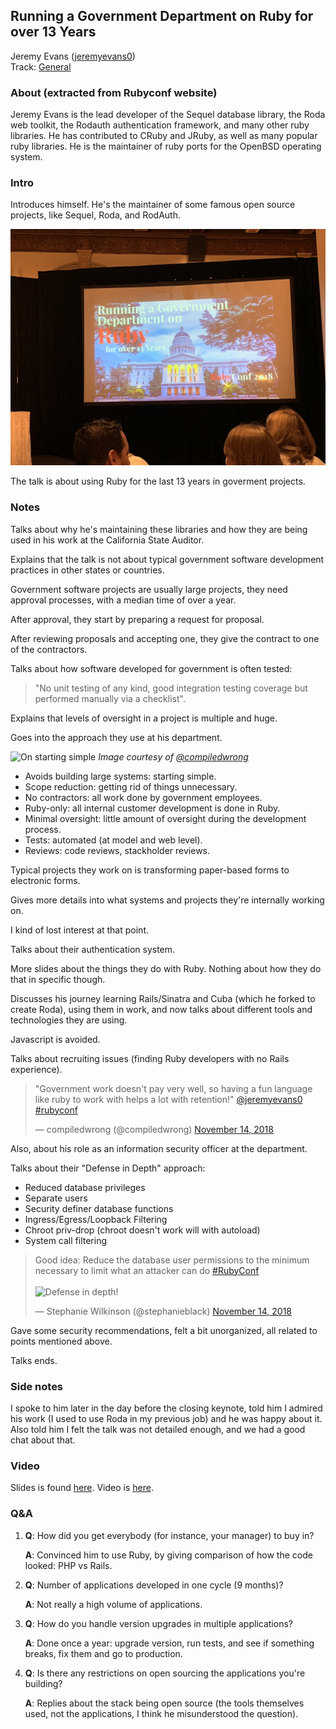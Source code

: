 ## Running a Government Department on Ruby for over 13 Years

Jeremy Evans ([jeremyevans0](https://twitter.com/jeremyevans0))<br />
Track: [General](https://rubyconf.org/program#track-general)

### About (extracted from Rubyconf website)

Jeremy Evans is the lead developer of the Sequel database library, the Roda web toolkit, the Rodauth authentication framework, and many other ruby libraries. He has contributed to CRuby and JRuby, as well as many popular ruby libraries. He is the maintainer of ruby ports for the OpenBSD operating system.

### Intro

Introduces himself. He's the maintainer of some famous open source projects, like Sequel, Roda, and RodAuth.

![Running a government department on Ruby for over 13 years](../media/running-government-department-on-ruby-1.jpeg)

The talk is about using Ruby for the last 13 years in goverment projects.

### Notes

Talks about why he's maintaining these libraries and how they are being used in his work at the California State Auditor.

Explains that the talk is not about typical government software development practices in other states or countries.

Government software projects are usually large projects, they need approval processes, with a median time of over a year.

After approval, they start by preparing a request for proposal.

After reviewing proposals and accepting one, they give the contract to one of the contractors.

Talks about how software developed for government is often tested:

> "No unit testing of any kind, good integration testing coverage but performed manually via a checklist".

Explains that levels of oversight in a project is multiple and huge.

Goes into the approach they use at his department.

![On starting simple](https://pbs.twimg.com/media/Dr-9nZnUUAAGwbN.jpg)
_Image courtesy of [@compiledwrong](https://twitter.com/compiledwrong/status/1062776531733250048)_

- Avoids building large systems: starting simple.
- Scope reduction: getting rid of things unnecessary.
- No contractors: all work done by government employees.
- Ruby-only: all internal customer development is done in Ruby.
- Minimal oversight: little amount of oversight during the development process.
- Tests: automated (at model and web level).
- Reviews: code reviews, stackholder reviews.

Typical projects they work on is transforming paper-based forms to electronic forms.

Gives more details into what systems and projects they're internally working on.

I kind of lost interest at that point.

Talks about their authentication system.

More slides about the things they do with Ruby. Nothing about how they do that in specific though.

Discusses his journey learning Rails/Sinatra and Cuba (which he forked to create Roda), using them in work, and now talks about different tools and technologies they are using.

Javascript is avoided.

Talks about recruiting issues (finding Ruby developers with no Rails experience).

<blockquote class="twitter-tweet" data-lang="en"><p lang="en" dir="ltr">&quot;Government work doesn&#39;t pay very well, so having a fun language like ruby to work with helps a lot with retention!&quot; <a href="https://twitter.com/jeremyevans0?ref_src=twsrc%5Etfw">@jeremyevans0</a> <a href="https://twitter.com/hashtag/rubyconf?src=hash&amp;ref_src=twsrc%5Etfw">#rubyconf</a></p>&mdash; compiledwrong (@compiledwrong) <a href="https://twitter.com/compiledwrong/status/1062784671728029696?ref_src=twsrc%5Etfw">November 14, 2018</a></blockquote>

Also, about his role as an information security officer at the department.

Talks about their "Defense in Depth" approach:

- Reduced database privileges
- Separate users
- Security definer database functions
- Ingress/Egress/Loopback Filtering
- Chroot priv-drop (chroot doesn't work will with autoload)
- System call filtering

<blockquote class="twitter-tweet" data-lang="en"><p lang="en" dir="ltr">Good idea: Reduce the database user permissions to the minimum necessary to limit what an attacker can do <a href="https://twitter.com/hashtag/RubyConf?src=hash&amp;ref_src=twsrc%5Etfw">#RubyConf</a> <br /><br /><img src="https://pic.twitter.com/JmaAJS2EC6" alt="Defense in depth!" /></p>&mdash; Stephanie Wilkinson (@stephanieblack) <a href="https://twitter.com/stephanieblack/status/1062782728506986501?ref_src=twsrc%5Etfw">November 14, 2018</a></blockquote>

Gave some security recommendations, felt a bit unorganized, all related to points mentioned above.

Talks ends.

### Side notes

I spoke to him later in the day before the closing keynote, told him I admired his work (I used to use Roda in my previous job) and he was happy about it. Also told him I felt the talk was not detailed enough, and we had a good chat about that.

### Video

Slides is found [here](http://code.jeremyevans.net/presentations/rubyconf2018/index.html). Video is [here](http://confreaks.tv/videos/rubyconf2018-running-a-government-department-on-ruby-for-over-13-years).

### Q&A

1. **Q**: How did you get everybody (for instance, your manager) to buy in?

   **A**: Convinced him to use Ruby, by giving comparison of how the code looked: PHP vs Rails.

2. **Q**: Number of applications developed in one cycle (9 months)?

   **A**: Not really a high volume of applications.

3. **Q**: How do you handle version upgrades in multiple applications?

   **A**: Done once a year: upgrade version, run tests, and see if something breaks, fix them and go to production.

4. **Q**: Is there any restrictions on open sourcing the applications you're building?

   **A**: Replies about the stack being open source (the tools themselves used, not the applications, I think he misunderstood the question).
